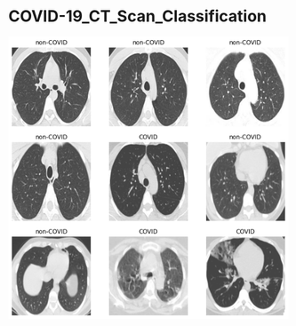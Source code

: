 # COVID-19_CT_Scan_Classification

![image](https://github.com/ayyucedemirbas/COVID-19_CT_Scan_Classification/blob/main/image.png)

